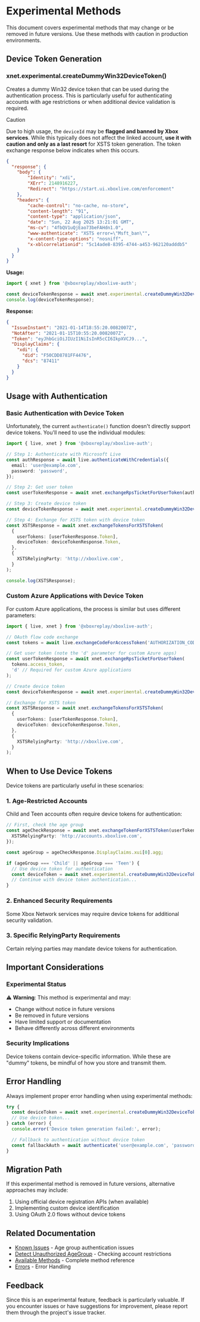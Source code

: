 # Experimental Methods

This document covers experimental methods that may change or be removed in future versions. Use these methods with caution in production environments.

## Device Token Generation

### xnet.experimental.createDummyWin32DeviceToken()

Creates a dummy Win32 device token that can be used during the authentication process. This is particularly useful for authenticating accounts with age restrictions or when additional device validation is required.

> [!CAUTION]
> Due to high usage, the `deviceId` may be **flagged and banned by Xbox services**. While this typically does not affect the linked account, **use it with caution and only as a last resort** for XSTS token generation. The token exchange response below indicates when this occurs.

```json
{
  "response": {
    "body": {
        "Identity": "xdi",
        "XErr": 2148916227,
        "Redirect": "https://start.ui.xboxlive.com/enforcement"
    },
    "headers": {
        "cache-control": "no-cache, no-store",
        "content-length": "91",
        "content-type": "application/json",
        "date": "Sun, 22 Aug 2025 13:21:01 GMT",
        "ms-cv": "4fbQV1uQjEao73beFAHdn1.0",
        "www-authenticate": "XSTS error=\"Msft_ban\"",
        "x-content-type-options": "nosniff",
        "x-xblcorrelationid": "5c14ade8-8395-4744-a453-962120adddb5"
    }
  }
}
```

**Usage:**

```typescript
import { xnet } from '@xboxreplay/xboxlive-auth';

const deviceTokenResponse = await xnet.experimental.createDummyWin32DeviceToken();
console.log(deviceTokenResponse);
```

**Response:**

```json
{
  "IssueInstant": "2021-01-14T18:55:20.0082007Z",
  "NotAfter": "2021-01-15T10:55:20.0082007Z",
  "Token": "eyJhbGciOiJIUzI1NiIsInR5cCI6IkpXVCJ9...",
  "DisplayClaims": {
    "xdi": {
      "did": "F50CDD8781FF4476",
      "dcs": "87411"
    }
  }
}
```

## Usage with Authentication

### Basic Authentication with Device Token

Unfortunately, the current `authenticate()` function doesn't directly support device tokens. You'll need to use the individual modules:

```typescript
import { live, xnet } from '@xboxreplay/xboxlive-auth';

// Step 1: Authenticate with Microsoft Live
const authResponse = await live.authenticateWithCredentials({
  email: 'user@example.com',
  password: 'password',
});

// Step 2: Get user token
const userTokenResponse = await xnet.exchangeRpsTicketForUserToken(authResponse.access_token, 't');

// Step 3: Create device token
const deviceTokenResponse = await xnet.experimental.createDummyWin32DeviceToken();

// Step 4: Exchange for XSTS token with device token
const XSTSResponse = await xnet.exchangeTokensForXSTSToken(
  {
    userTokens: [userTokenResponse.Token],
    deviceToken: deviceTokenResponse.Token,
  },
  {
    XSTSRelyingParty: 'http://xboxlive.com',
  }
);

console.log(XSTSResponse);
```

### Custom Azure Applications with Device Token

For custom Azure applications, the process is similar but uses different parameters:

```typescript
import { live, xnet } from '@xboxreplay/xboxlive-auth';

// OAuth flow code exchange
const tokens = await live.exchangeCodeForAccessToken('AUTHORIZATION_CODE');

// Get user token (note the 'd' parameter for custom Azure apps)
const userTokenResponse = await xnet.exchangeRpsTicketForUserToken(
  tokens.access_token,
  'd' // Required for custom Azure applications
);

// Create device token
const deviceTokenResponse = await xnet.experimental.createDummyWin32DeviceToken();

// Exchange for XSTS token
const XSTSResponse = await xnet.exchangeTokensForXSTSToken(
  {
    userTokens: [userTokenResponse.Token],
    deviceToken: deviceTokenResponse.Token,
  },
  {
    XSTSRelyingParty: 'http://xboxlive.com',
  }
);
```

## When to Use Device Tokens

Device tokens are particularly useful in these scenarios:

### 1. Age-Restricted Accounts

Child and Teen accounts often require device tokens for authentication:

```typescript
// First, check the age group
const ageCheckResponse = await xnet.exchangeTokenForXSTSToken(userToken, {
  XSTSRelyingParty: 'http://accounts.xboxlive.com',
});

const ageGroup = ageCheckResponse.DisplayClaims.xui[0].agg;

if (ageGroup === 'Child' || ageGroup === 'Teen') {
  // Use device token for authentication
  const deviceToken = await xnet.experimental.createDummyWin32DeviceToken();
  // Continue with device token authentication...
}
```

### 2. Enhanced Security Requirements

Some Xbox Network services may require device tokens for additional security validation.

### 3. Specific RelyingParty Requirements

Certain relying parties may mandate device tokens for authentication.

## Important Considerations

### Experimental Status

⚠️ **Warning**: This method is experimental and may:

-   Change without notice in future versions
-   Be removed in future versions
-   Have limited support or documentation
-   Behave differently across different environments

### Security Implications

Device tokens contain device-specific information. While these are "dummy" tokens, be mindful of how you store and transmit them.

## Error Handling

Always implement proper error handling when using experimental methods:

```typescript
try {
  const deviceToken = await xnet.experimental.createDummyWin32DeviceToken();
  // Use device token...
} catch (error) {
  console.error('Device token generation failed:', error);

  // Fallback to authentication without device token
  const fallbackAuth = await authenticate('user@example.com', 'password');
}
```

## Migration Path

If this experimental method is removed in future versions, alternative approaches may include:

1. Using official device registration APIs (when available)
2. Implementing custom device identification
3. Using OAuth 2.0 flows without device tokens

## Related Documentation

-   [Known Issues](06-Known_Issues.md) - Age group authentication issues
-   [Detect Unauthorized AgeGroup](07-Detect_Unauthorized_AgeGroup.md) - Checking account restrictions
-   [Available Methods](05-Methods.md) - Complete method reference
-   [Errors](09-Errors.md) - Error Handling

## Feedback

Since this is an experimental feature, feedback is particularly valuable. If you encounter issues or have suggestions for improvement, please report them through the project's issue tracker.
